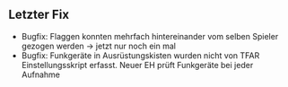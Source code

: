 ## Letzter Fix
- Bugfix: Flaggen konnten mehrfach hintereinander vom selben Spieler gezogen werden -> jetzt nur noch ein mal
- Bugfix: Funkgeräte in Ausrüstungskisten wurden nicht von TFAR Einstellungsskript erfasst. Neuer EH prüft Funkgeräte bei jeder Aufnahme